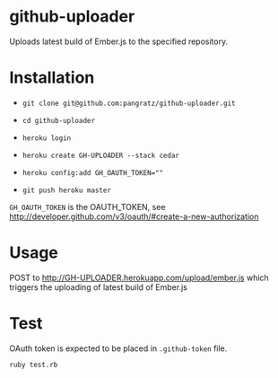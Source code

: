 github-uploader
===============

Uploads latest build of Ember.js to the specified repository.

# Installation

* `git clone git@github.com:pangratz/github-uploader.git`
* `cd github-uploader`

* `heroku login`
* `heroku create GH-UPLOADER --stack cedar`
* `heroku config:add GH_OAUTH_TOKEN=""`
* `git push heroku master`

`GH_OAUTH_TOKEN` is the OAUTH_TOKEN, see http://developer.github.com/v3/oauth/#create-a-new-authorization

# Usage

POST to http://GH-UPLOADER.herokuapp.com/upload/ember.js which triggers the uploading of latest build of Ember.js

# Test

OAuth token is expected to be placed in `.github-token` file.

`ruby test.rb`